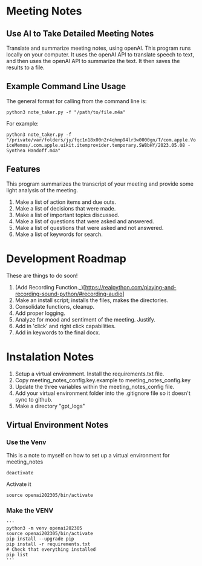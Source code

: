 # Meeting Notes
## Use AI to Take Detailed Meeting Notes
Translate and summarize meeting notes, using openAI.  This program runs locally on your computer.  It uses the openAI API to translate speech to text, and then uses the openAI API to summarize the text.  It then saves the results to a file.

## Example Command Line Usage

The general format for calling from the command line is:

`python3 note_taker.py -f "/path/to/file.m4a"`

For example:

`python3 note_taker.py -f "/private/var/folders/jy/fqc1n18x00n2r4qhmp94lr3w0000gn/T/com.apple.VoiceMemos/.com.apple.uikit.itemprovider.temporary.SW8bHY/2023.05.08 - Synthea Handoff.m4a"`

## Features

This program summarizes the transcript of your meeting and provide some light analysis of the meeting.

1. Make a list of action items and due outs.
2. Make a list of decisions that were made.
3. Make a list of important topics discussed.
4. Make a list of questions that were asked and answered.
5. Make a list of questions that were asked and not answered.
6. Make a list of keywords for search.

# Development Roadmap
These are things to do soon!
1. (Add Recording Function._)[https://realpython.com/playing-and-recording-sound-python/#recording-audio]
1. Make an install script; installs the files, makes the directories.
2. Consolidate functions, cleanup.
4. Add proper logging.
5. Analyze for mood and sentiment of the meeting.  Justify.
6. Add in 'click' and right click capabilities.
7. Add in keywords to the final docx.

# Instalation Notes

1. Setup a virtual environment.  Install the requirements.txt file.
2. Copy meeting_notes_config.key.example to meeting_notes_config.key
2. Update the three variables within the meeting_notes_config file.
3. Add your virtual environment folder into the .gitignore file so it doesn't sync to github.
4. Make a directory "gpt_logs"

## Virtual Environment Notes

### Use the Venv
This is a note to myself on how to set up a virtual environment for meeting_notes
```
deactivate
```
Activate it
```
source openai202305/bin/activate
```

### Make the VENV

    '''    
    python3 -m venv openai202305
    source openai202305/bin/activate
    pip install --upgrade pip 
    pip install -r requirements.txt
    # Check that everything installed
    pip list
    '''